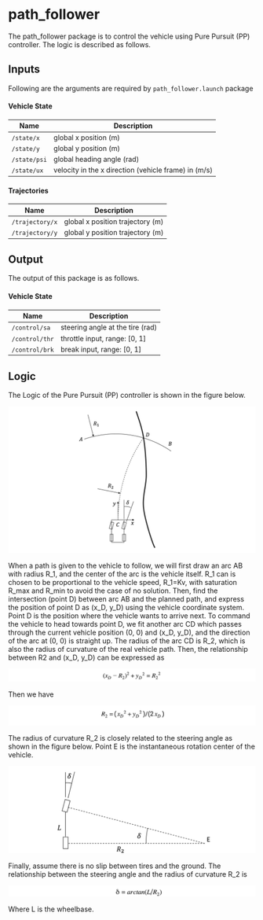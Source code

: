 # path_follower

The path_follower package is to control the vehicle using Pure Pursuit (PP) controller. The logic is described as follows.

## Inputs

Following are the arguments are required by `path_follower.launch` package

#### Vehicle State

Name | Description
--- | ---
`/state/x`| global x position (m)
`/state/y`| global y position (m)
`/state/psi`| global heading angle (rad)
`/state/ux`| velocity in the x direction (vehicle frame) in (m/s)

#### Trajectories

Name | Description
--- | ---
`/trajectory/x`| global x position trajectory (m)
`/trajectory/y`| global y position trajectory (m)

## Output

The output of this package is as follows.

#### Vehicle State

Name | Description
--- | ---
`/control/sa`| steering angle at the tire (rad)
`/control/thr`| throttle input, range: [0, 1]
`/control/brk`| break input, range: [0, 1]

## Logic

The Logic of the Pure Pursuit (PP) controller is shown in the figure below.

![link](figures/PP_drawing.png)

When a path is given to the vehicle to follow, we will first draw an arc 
 AB with radius R_1, and the center of the arc is the vehicle itself. R_1 can is chosen to be proportional to the vehicle speed, R_1=Kv, with saturation R_max and R_min to avoid the case of no solution.
Then, find the intersection (point D) between arc AB and the planned path, and express the position of point D as (x_D, y_D) using the vehicle coordinate system. Point D is the position where the vehicle wants to arrive next.
To command the vehicle to head towards point D, we fit another arc CD which passes through the current vehicle position (0, 0) and (x_D, y_D), and the direction of the arc at (0, 0) is straight up. The radius of the arc CD is R_2, which is also the radius of curvature of the real vehicle path. Then, the relationship between R2 and (x_D, y_D) can be expressed as

![link](figures/eq1.png)

Then we have

![link](figures/eq2.png)

The radius of curvature R_2 is closely related to the steering angle as shown in the figure below. Point E is the instantaneous rotation center of the vehicle. 

![link](figures/curvature.png)

Finally, assume there is no slip between tires and the ground. The relationship between the steering angle and the radius of curvature R_2 is

![link](figures/eq3.png)

Where L is the wheelbase.
